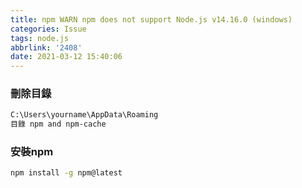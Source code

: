 ```yaml
---
title: npm WARN npm does not support Node.js v14.16.0 (windows)
categories: Issue
tags: node.js
abbrlink: '2408'
date: 2021-03-12 15:40:06
---
```


<style>
h2 {
  color: orange; 
}
</style>

### 刪除目錄

``` bash
C:\Users\yourname\AppData\Roaming
目錄 npm and npm-cache
```

### 安裝npm

``` bash
npm install -g npm@latest 
```
